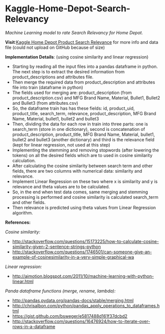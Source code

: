 # Kaggle-Home-Depot-Search-Relevancy
*Machine Learning model to rate Search Relevancy for Home Depot.*

**Visit**:[Kaggle Home Depot Product Search Relevance](https://www.kaggle.com/c/home-depot-product-search-relevance) for more info and data file (could not upload on GitHub because of size)

**Implementation Details**: (using cosine similarity and linear regression)
* Starting by reading all the input files into a pandas dataframe in python. The next step is to
extract the desired information from product_descriptions and attributes file.
* Then merge the required data from product_description and attributes file into train (dataframe
in python)
* The fields used for merging are: product_description (from product_description.csv) and MFG
Brand Name, Material, Bullet1, Bullet2 and Bullet3 (from attributes.csv)
* So, the dataframe train has has these fields: id, product_uid, product_title, search_term,
relevance, product_description, MFG Brand Name, Material, bullet1, bullet2 and bullet3
* Then, dividing the data for each row in train into three parts: one is search_term (store in one
dictionary), second is concatenation of product_description, product_title, MFG Brand Name,
Material, bullet1, bullet2 and bullet3 (another dictionary) and third is the relevance field (kept
for linear regression, not used at this step)
* Implementing the stemming and removing stopwords (after lowering the tokens) on all the
desired fields which are to used in cosine similarity calculation.
* After calculating the cosine similarity between search term and other fields, there are two
columns with numerical data: similarity and relevance.
* Implement Linear Regression on these two where x is similarity and y is relevance and theta
values are to be calculated.
* So, in the end when test data comes, same merging and stemming processing is performed and
cosine similarity is calculated search_term and other fields.
* Then relevance is predicted using theta values from Linear Regression algorithm.


**References:**

*Cosine similarity:*
* http://stackoverflow.com/questions/15173225/how-to-calculate-cosine-similarity-given-2-sentence-strings-python
* http://stackoverflow.com/questions/1746501/can-someone-give-an-example-of-cosinesimilarity-in-a-very-simple-graphical-wa

*Linear regression:*
* http://aimotion.blogspot.com/2011/10/machine-learning-with-python-linear.html

*Panda dataframe functions (merge, rename, lambda):*
* http://pandas.pydata.org/pandas-docs/stable/merging.html
* http://chrisalbon.com/python/pandas_apply_operations_to_dataframes.html
* https://gist.github.com/bsweger/e5817488d161f37dcbd2
* http://stackoverflow.com/questions/16476924/how-to-iterate-over-rows-in-a-dataframe
